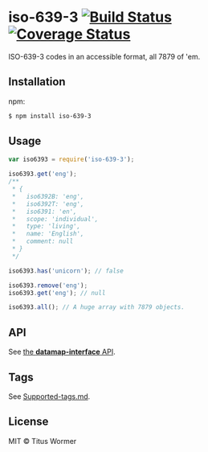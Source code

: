 # iso-639-3 [![Build Status](https://travis-ci.org/wooorm/iso-639-3.svg?branch=master)](https://travis-ci.org/wooorm/iso-639-3) [![Coverage Status](https://img.shields.io/coveralls/wooorm/iso-639-3.svg)](https://coveralls.io/r/wooorm/iso-639-3?branch=master)

ISO-639-3 codes in an accessible format, all 7879 of 'em.

## Installation

npm:
```sh
$ npm install iso-639-3
```

## Usage

```js
var iso6393 = require('iso-639-3');

iso6393.get('eng');
/**
 * {
 *   iso6392B: 'eng',
 *   iso6392T: 'eng',
 *   iso6391: 'en',
 *   scope: 'individual',
 *   type: 'living',
 *   name: 'English',
 *   comment: null
 * }
 */

iso6393.has('unicorn'); // false

iso6393.remove('eng');
iso6393.get('eng'); // null

iso6393.all(); // A huge array with 7879 objects.
```

## API

See [the **datamap-interface** API](https://github.com/wooorm/datamap-interface).

## Tags

See [Supported-tags.md](Supported-tags.md).

## License

MIT © Titus Wormer

